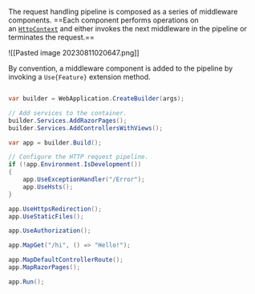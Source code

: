 The request handling pipeline is composed as a series of middleware components. 
==Each component performs operations on an [`HttpContext`](https://learn.microsoft.com/en-us/aspnet/core/fundamentals/http-context?view=aspnetcore-7.0) and either invokes the next middleware in the pipeline or terminates the request.==

![[Pasted image 20230811020647.png]]


By convention, a middleware component is added to the pipeline by invoking a `Use{Feature}` extension method.

```C#

var builder = WebApplication.CreateBuilder(args);

// Add services to the container.
builder.Services.AddRazorPages();
builder.Services.AddControllersWithViews();

var app = builder.Build();

// Configure the HTTP request pipeline.
if (!app.Environment.IsDevelopment())
{
    app.UseExceptionHandler("/Error");
    app.UseHsts();
}

app.UseHttpsRedirection();
app.UseStaticFiles();

app.UseAuthorization();

app.MapGet("/hi", () => "Hello!");

app.MapDefaultControllerRoute();
app.MapRazorPages();

app.Run();
```
